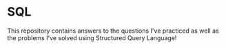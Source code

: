 # SQL

This repository contains answers to the questions I've practiced as well as the problems I've solved using Structured Query Language!
